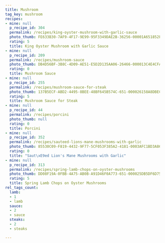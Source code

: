 ```yaml
---
title: Mushroom
tag_key: mushroom
recipes:
- mine: null
  p_recipe_id: 304
  permalink: /recipes/king-oyster-mushroom-with-garlic-sauce
  photo_thumb: FE633B30-7AF9-4F17-9E99-95F3349DAE2B-36256-00001A651852F2E7.jpg
  rating: 5
  title: King Oyster Mushroom with Garlic Sauce
- mine: null
  p_recipe_id: 209
  permalink: /recipes/mushroom-sauce
  photo_thumb: DB4D56BF-3B8C-4D09-AE51-E5D2D135AA06-26466-000013C4E4CFA120.jpg
  rating: 0
  title: Mushroom Sauce
- mine: null
  p_recipe_id: 255
  permalink: /recipes/mushroom-sauce-for-steak
  photo_thumb: 137B5ECF-ABD2-4495-8BEE-48BF645B574C-651-000026158A8DBECC.jpg
  rating: 5
  title: Mushroom Sauce for Steak
- mine: null
  p_recipe_id: 44
  permalink: /recipes/porcini
  photo_thumb: null
  rating: 0
  title: Porcini
- mine: null
  p_recipe_id: 352
  permalink: /recipes/sauteed-lions-mane-mushrooms-with-garlic
  photo_thumb: 85530C09-F819-4432-9F77-5CF053F385A2-4181-0003AFC1BD3A86E9.jpg
  rating: 0
  title: "Saut\xE9ed Lion's Mane Mushrooms with Garlic"
- mine: null
  p_recipe_id: 313
  permalink: /recipes/spring-lamb-chops-on-oyster-mushrooms
  photo_thumb: DD08F19A-0FBB-4A75-AB0B-A91D46F0A773-651-000025DB5DF6D759.jpg
  rating: 5
  title: Spring Lamb Chops on Oyster Mushrooms
rel_tags_count:
  lamb:
  - 1
  - lamb
  sauce:
  - 2
  - sauce
  steaks:
  - 2
  - steaks

---
```

